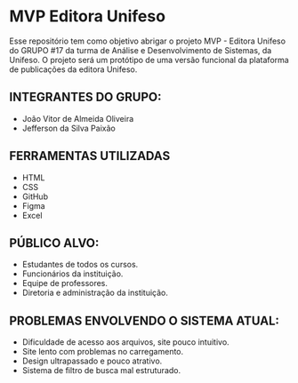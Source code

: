 # MVP Editora Unifeso

Esse repositório tem como objetivo abrigar o projeto MVP - Editora Unifeso do GRUPO #17 da turma de Análise e Desenvolvimento de Sistemas, da Unifeso. 
O projeto será um protótipo de uma versão funcional da plataforma de publicações da editora Unifeso. 

## INTEGRANTES DO GRUPO: 
-  João Vitor de Almeida Oliveira
-  Jefferson da Silva Paixão

## FERRAMENTAS UTILIZADAS
 - HTML
 - CSS
 - GitHub
 - Figma
 - Excel
   
## PÚBLICO ALVO:
- Estudantes de todos os cursos.
- Funcionários da instituição.
- Equipe de professores.
- Diretoria e administração da instituição.

## PROBLEMAS ENVOLVENDO O SISTEMA ATUAL:
- Dificuldade de acesso aos arquivos, site pouco intuitivo.
- Site lento com problemas no carregamento.
- Design ultrapassado e pouco atrativo.
- Sistema de filtro de busca mal estruturado.




